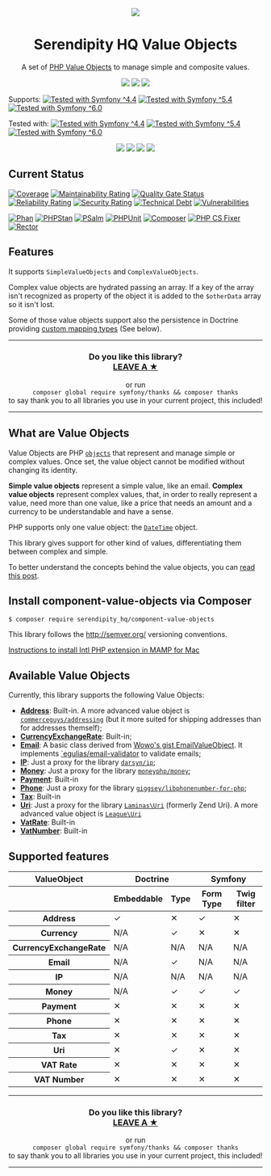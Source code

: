 <p align="center">
    <a href="http://www.serendipityhq.com" target="_blank">
        <img style="max-width: 350px" src="http://www.serendipityhq.com/assets/open-source-projects/Logo-SerendipityHQ-Icon-Text-Purple.png">
    </a>
</p>

<h1 align="center">Serendipity HQ Value Objects</h1>
<p align="center">A set of <a href="https://io.serendipityhq.com/experience/php-and-doctrine-immutable-objects-value-objects-and-embeddables/" target="_blank">PHP Value Objects</a> to manage simple and composite values.</p>
<p align="center">
    <a href="https://github.com/Aerendir/component-value-objects/releases"><img src="https://img.shields.io/packagist/v/serendipity_hq/component-value-objects.svg?style=flat-square"></a>
    <a href="https://opensource.org/licenses/MIT"><img src="https://img.shields.io/badge/license-MIT-brightgreen.svg?style=flat-square"></a>
    <a href="https://github.com/Aerendir/component-value-objects/releases"><img src="https://img.shields.io/packagist/php-v/serendipity_hq/component-value-objects?color=%238892BF&style=flat-square&logo=php" /></a>
</p>
<p>
    Supports:
    <a title="Tested with Symfony ^4.4" href="https://github.com/Aerendir/component-value-objects/actions"><img title="Tested with Symfony ^4.4" src="https://img.shields.io/badge/Symfony-%5E4.4-333?style=flat-square&logo=symfony" /></a>
    <a title="Tested with Symfony ^5.4" href="https://github.com/Aerendir/component-value-objects/actions"><img title="Tested with Symfony ^5.4" src="https://img.shields.io/badge/Symfony-%5E5.4-333?style=flat-square&logo=symfony" /></a>
    <a title="Tested with Symfony ^6.0" href="https://github.com/Aerendir/component-value-objects/actions"><img title="Tested with Symfony ^6.0" src="https://img.shields.io/badge/Symfony-%5E6.0-333?style=flat-square&logo=symfony" /></a>
</p>
<p>
    Tested with:
    <a title="Tested with Symfony ^4.4" href="https://github.com/Aerendir/component-value-objects/actions"><img title="Tested with Symfony ^4.4" src="https://img.shields.io/badge/Symfony-%5E4.4-333?style=flat-square&logo=symfony" /></a>
    <a title="Tested with Symfony ^5.4" href="https://github.com/Aerendir/component-value-objects/actions"><img title="Tested with Symfony ^5.4" src="https://img.shields.io/badge/Symfony-%5E5.4-333?style=flat-square&logo=symfony" /></a>
    <a title="Tested with Symfony ^6.0" href="https://github.com/Aerendir/component-value-objects/actions"><img title="Tested with Symfony ^6.0" src="https://img.shields.io/badge/Symfony-%5E6.0-333?style=flat-square&logo=symfony" /></a>
</p>
<p align="center">
    <a href="https://www.php.net/manual/en/book.intl.php"><img src="https://img.shields.io/badge/Suggests-ext--intl-%238892BF?style=flat-square&logo=php"></a>
    <a href="https://www.doctrine-project.org/"><img src="https://img.shields.io/badge/Suggests-doctrine/orm-%238892BF?style=flat-square&logo=php"></a>
    <a href="https://symfony.com/doc/current/forms.html"><img src="https://img.shields.io/badge/Suggests-symfony/form-%238892BF?style=flat-square&logo=php"></a>
    <a href="https://github.com/twigphp/intl-extra"><img src="https://img.shields.io/badge/Suggests-twig/intl--extra-%238892BF?style=flat-square&logo=php"></a>
</p>

## Current Status

[![Coverage](https://sonarcloud.io/api/project_badges/measure?project=Aerendir_component-value-objects&metric=coverage)](https://sonarcloud.io/dashboard?id=Aerendir_component-value-objects)
[![Maintainability Rating](https://sonarcloud.io/api/project_badges/measure?project=Aerendir_component-value-objects&metric=sqale_rating)](https://sonarcloud.io/dashboard?id=Aerendir_component-value-objects)
[![Quality Gate Status](https://sonarcloud.io/api/project_badges/measure?project=Aerendir_component-value-objects&metric=alert_status)](https://sonarcloud.io/dashboard?id=Aerendir_component-value-objects)
[![Reliability Rating](https://sonarcloud.io/api/project_badges/measure?project=Aerendir_component-value-objects&metric=reliability_rating)](https://sonarcloud.io/dashboard?id=Aerendir_component-value-objects)
[![Security Rating](https://sonarcloud.io/api/project_badges/measure?project=Aerendir_component-value-objects&metric=security_rating)](https://sonarcloud.io/dashboard?id=Aerendir_component-value-objects)
[![Technical Debt](https://sonarcloud.io/api/project_badges/measure?project=Aerendir_component-value-objects&metric=sqale_index)](https://sonarcloud.io/dashboard?id=Aerendir_component-value-objects)
[![Vulnerabilities](https://sonarcloud.io/api/project_badges/measure?project=Aerendir_component-value-objects&metric=vulnerabilities)](https://sonarcloud.io/dashboard?id=Aerendir_component-value-objects)

[![Phan](https://github.com/Aerendir/component-value-objects/workflows/Phan/badge.svg)](https://github.com/Aerendir/component-value-objects/actions?query=branch%3Adev)
[![PHPStan](https://github.com/Aerendir/component-value-objects/workflows/PHPStan/badge.svg)](https://github.com/Aerendir/component-value-objects/actions?query=branch%3Adev)
[![PSalm](https://github.com/Aerendir/component-value-objects/workflows/PSalm/badge.svg)](https://github.com/Aerendir/component-value-objects/actions?query=branch%3Adev)
[![PHPUnit](https://github.com/Aerendir/component-value-objects/workflows/PHPunit/badge.svg)](https://github.com/Aerendir/component-value-objects/actions?query=branch%3Adev)
[![Composer](https://github.com/Aerendir/component-value-objects/workflows/Composer/badge.svg)](https://github.com/Aerendir/component-value-objects/actions?query=branch%3Adev)
[![PHP CS Fixer](https://github.com/Aerendir/component-value-objects/workflows/PHP%20CS%20Fixer/badge.svg)](https://github.com/Aerendir/component-value-objects/actions?query=branch%3Adev)
[![Rector](https://github.com/Aerendir/component-value-objects/workflows/Rector/badge.svg)](https://github.com/Aerendir/component-value-objects/actions?query=branch%3Adev)

## Features

It supports `SimpleValueObjects` and `ComplexValueObjects`.

Complex value objects are hydrated passing an array. If a key of the array isn't recognized as property of the object it
 is added to the `$otherData` array so it isn't lost.

Some of those value objects support also the persistence in Doctrine providing [custom mapping types](http://docs.doctrine-project.org/projects/doctrine-orm/en/latest/cookbook/custom-mapping-types.html) (See below).

<hr />
<h3 align="center">
    <b>Do you like this library?</b><br />
    <b><a href="#js-repo-pjax-container">LEAVE A &#9733;</a></b>
</h3>
<p align="center">
    or run<br />
    <code>composer global require symfony/thanks && composer thanks</code><br />
    to say thank you to all libraries you use in your current project, this included!
</p>
<hr />

## What are Value Objects

Value Objects are PHP [`objects`](http://php.net/manual/en/language.types.object.php) that represent and manage simple
 or complex values. Once set, the value object cannot be modified without changing its identity.

**Simple value objects** represent a simple value, like an email.
**Complex value objects** represent complex values, that, in order to really represent a value, need more than one
value, like a price that needs an amount and a currency to be understandable and have a sense.

PHP supports only one value object: the [`DateTime`](http://php.net/manual/en/class.datetime.php) object.

This library gives support for other kind of values, differentiating them between complex and simple.

To better understand the concepts behind the value objects, you can [read this post](https://io.serendipityhq.com/experience/php-and-doctrine-immutable-objects-value-objects-and-embeddables/).

## Install component-value-objects via Composer

    $ composer require serendipity_hq/component-value-objects

This library follows the http://semver.org/ versioning conventions.

[Instructions to install Intl PHP extension in MAMP for Mac](https://io.serendipityhq.com/experience/how-to-install-php-intl-module-in-mamp/)

## Available Value Objects

Currently, this library supports the following Value Objects:

* **[Address](docs/Address.md)**: Built-in. A more advanced value object is [`commerceguys/addressing`](https://github.com/commerceguys/addressing) (but it more suited for shipping addresses than for addresses themself);
* **[CurrencyExchangeRate](docs/CurrencyExchangeRate.md)**: Built-in;
* **[Email](docs/Email.md)**: A basic class derived from [Wowo's gist EmailValueObject](https://gist.github.com/wowo/b49ac45b975d5c489214). It implements [`egulias/email-validator](https://github.com/egulias/EmailValidator) to validate emails;
* **[IP](docs/Ip.md)**: Just a proxy for the library [`darsyn/ip`](https://github.com/darsyn/ip);
* **[Money](docs/Money.md)**: Just a proxy for the library [`moneyphp/money`](https://github.com/moneyphp/money);
* **[Payment](docs/Payment.md)**: Built-in
* **[Phone](docs/Phone.md)**: Just a proxy for the library [`giggsey/libphonenumber-for-php`](https://github.com/giggsey/libphonenumber-for-php);
* **[Tax](docs/Tax.md)**: Built-in
* **[Uri](docs/Uri.md)**: Just a proxy for the library [`Laminas\Uri`](https://github.com/laminas/laminas-uri) (formerly Zend Uri). A more advanced value object is [`League\Uri`](https://github.com/thephpleague/uri)
* **[VatRate](docs/Vat.md)**: Built-in
* **[VatNumber](docs/VatNumber.md)**: Built-in

## Supported features

<table>
    <thead>
        <tr>
            <th scope="col">ValueObject</th>
            <th scope="col" colspan="2">Doctrine</th>
            <th scope="col" colspan="2">Symfony</th>
        </tr>
        <tr>
            <th scope="col"></th>
            <th scope="col">Embeddable</th>
            <th scope="col">Type</th>
            <th scope="col">Form Type</th>
            <th scope="col">Twig filter</th>
        </tr>
    </thead>
    <tbody>
        <tr>
            <th scope="row">Address</th>
            <td>✓</td>
            <td>✕</td>
            <td>✓</td>
            <td>✕</td>
        </tr>
        <tr>
            <th scope="row">Currency</th>
            <td>N/A</td>
            <td>✓</td>
            <td>✕</td>
            <td>✕</td>
        </tr>
        <tr>
            <th scope="row">CurrencyExchangeRate</th>
            <td>N/A</td>
            <td>N/A</td>
            <td>N/A</td>
            <td>N/A</td>
        </tr>
        <tr>
            <th scope="row">Email</th>
            <td>N/A</td>
            <td>✓</td>
            <td>N/A</td>
            <td>N/A</td>
        </tr>
        <tr>
            <th scope="row">IP</th>
            <td>N/A</td>
            <td>N/A</td>
            <td>N/A</td>
            <td>N/A</td>
        </tr>
        <tr>
            <th scope="row">Money</th>
            <td>N/A</td>
            <td>✓</td>
            <td>✓</td>
            <td>✓</td>
        </tr>
        <tr>
            <th scope="row">Payment</th>
            <td>✕</td>
            <td>✕</td>
            <td>✕</td>
            <td>✕</td>
        </tr>
        <tr>
            <th scope="row">Phone</th>
            <td>✕</td>
            <td>✕</td>
            <td>✕</td>
            <td>✕</td>
        </tr>
        <tr>
            <th scope="row">Tax</th>
            <td>✕</td>
            <td>✕</td>
            <td>✕</td>
            <td>✕</td>
        </tr>
        <tr>
            <th scope="row">Uri</th>
            <td>✕</td>
            <td>✓</td>
            <td>✕</td>
            <td>✕</td>
        </tr>
        <tr>
            <th scope="row">VAT Rate</th>
            <td>✕</td>
            <td>✕</td>
            <td>✕</td>
            <td>✕</td>
        </tr>
        <tr>
            <th scope="row">VAT Number</th>
            <td>✕</td>
            <td>✕</td>
            <td>✕</td>
            <td>✕</td>
        </tr>
    </tbody>
</table>

<hr />
<h3 align="center">
    <b>Do you like this library?</b><br />
    <b><a href="#js-repo-pjax-container">LEAVE A &#9733;</a></b>
</h3>
<p align="center">
    or run<br />
    <code>composer global require symfony/thanks && composer thanks</code><br />
    to say thank you to all libraries you use in your current project, this included!
</p>
<hr />
